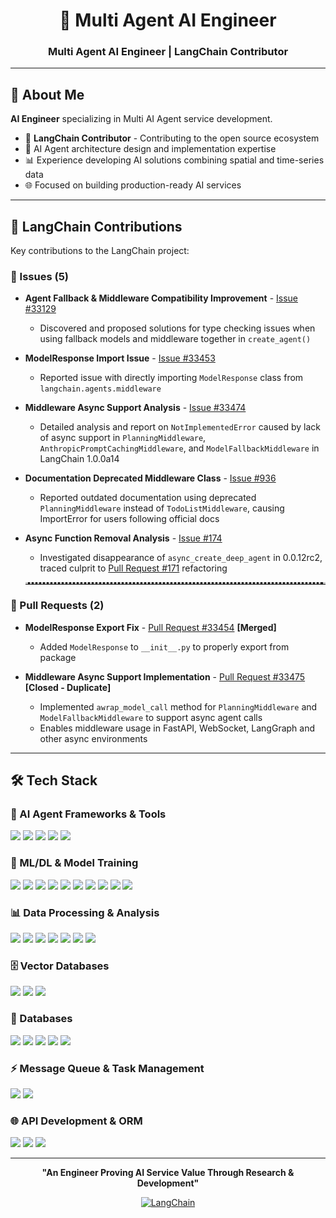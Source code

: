 <div align="center">

# 👋 Multi Agent AI Engineer

### Multi Agent AI Engineer | LangChain Contributor

</div>

---

## 🚀 About Me

**AI Engineer** specializing in Multi AI Agent service development.

- 🤖 **LangChain Contributor** - Contributing to the open source ecosystem
- 🔧 AI Agent architecture design and implementation expertise
- 📊 Experience developing AI solutions combining spatial and time-series data
- 🌐 Focused on building production-ready AI services

---

## 🎯 LangChain Contributions

Key contributions to the LangChain project:

### 🐛 Issues (5)

- **Agent Fallback & Middleware Compatibility Improvement** - [Issue #33129](https://github.com/langchain-ai/langchain/issues/33129)
  - Discovered and proposed solutions for type checking issues when using fallback models and middleware together in `create_agent()`

- **ModelResponse Import Issue** - [Issue #33453](https://github.com/langchain-ai/langchain/issues/33453)
  - Reported issue with directly importing `ModelResponse` class from `langchain.agents.middleware`

- **Middleware Async Support Analysis** - [Issue #33474](https://github.com/langchain-ai/langchain/issues/33474)
  - Detailed analysis and report on `NotImplementedError` caused by lack of async support in `PlanningMiddleware`, `AnthropicPromptCachingMiddleware`, and `ModelFallbackMiddleware` in LangChain 1.0.0a14

- **Documentation Deprecated Middleware Class** - [Issue #936](https://github.com/langchain-ai/docs/issues/936)
  - Reported outdated documentation using deprecated `PlanningMiddleware` instead of `TodoListMiddleware`, causing ImportError for users following official docs

- **Async Function Removal Analysis** - [Issue #174](https://github.com/langchain-ai/deepagents/issues/174)
  - Investigated disappearance of `async_create_deep_agent` in 0.0.12rc2, traced culprit to [Pull Request #171](https://github.com/langchain-ai/deepagents/pull/171) refactoring
  <hr style="border-top: 3px dotted #ccc;">

### 🔨 Pull Requests (2)

- **ModelResponse Export Fix** - [Pull Request #33454](https://github.com/langchain-ai/langchain/pull/33454) **[Merged]**
  - Added `ModelResponse` to `__init__.py` to properly export from package

- **Middleware Async Support Implementation** - [Pull Request #33475](https://github.com/langchain-ai/langchain/pull/33475) **[Closed - Duplicate]**
  - Implemented `awrap_model_call` method for `PlanningMiddleware` and `ModelFallbackMiddleware` to support async agent calls
  - Enables middleware usage in FastAPI, WebSocket, LangGraph and other async environments
---

## 🛠️ Tech Stack

### 🤖 AI Agent Frameworks & Tools
<div align="left">
    <img src="https://img.shields.io/badge/LangChain-1C3C3C?style=flat-square&logo=chainlink&logoColor=white"/>
    <img src="https://img.shields.io/badge/LangGraph-FF6B6B?style=flat-square&logo=graphql&logoColor=white"/>
    <img src="https://img.shields.io/badge/DeepAgents-4A90E2?style=flat-square"/>
    <img src="https://img.shields.io/badge/LangChain_MCP_Adapters-2C3E50?style=flat-square"/>
    <img src="https://img.shields.io/badge/FastMCP-00D9FF?style=flat-square"/>
</div>

### 🧠 ML/DL & Model Training
<div align="left">
    <img src="https://img.shields.io/badge/HuggingFace-FFD21E?style=flat-square&logo=huggingface&logoColor=black"/>
    <img src="https://img.shields.io/badge/Transformers-FF9D00?style=flat-square&logo=huggingface&logoColor=white"/>
    <img src="https://img.shields.io/badge/Sentence_Transformers-00B8D4?style=flat-square&logo=huggingface&logoColor=white"/>
    <img src="https://img.shields.io/badge/PEFT-9B59B6?style=flat-square&logo=huggingface&logoColor=white"/>
    <img src="https://img.shields.io/badge/vLLM-5C4EE5?style=flat-square&logo=v&logoColor=white"/>
    <img src="https://img.shields.io/badge/PyTorch-EE4C2C?style=flat-square&logo=pytorch&logoColor=white"/>
    <img src="https://img.shields.io/badge/TensorFlow-FF6F00?style=flat-square&logo=tensorflow&logoColor=white"/>
    <img src="https://img.shields.io/badge/scikit--learn-F7931E?style=flat-square&logo=scikitlearn&logoColor=white"/>
    <img src="https://img.shields.io/badge/Unsloth-FF6B35?style=flat-square&logo=lightning&logoColor=white"/>
    <img src="https://img.shields.io/badge/Ray-028CF0?style=flat-square&logo=ray&logoColor=white"/>
</div>

### 📊 Data Processing & Analysis
<div align="left">
    <img src="https://img.shields.io/badge/GeoPandas-9370DB?style=flat-square&logo=python&logoColor=white"/>
    <img src="https://img.shields.io/badge/Pandas-150458?style=flat-square&logo=pandas&logoColor=white"/>
    <img src="https://img.shields.io/badge/NumPy-013243?style=flat-square&logo=numpy&logoColor=white"/>
    <img src="https://img.shields.io/badge/Matplotlib-11557c?style=flat-square&logo=python&logoColor=white"/>
    <img src="https://img.shields.io/badge/Seaborn-7DB0BC?style=flat-square&logo=python&logoColor=white"/>
    <img src="https://img.shields.io/badge/Spatial Analysis-9370DB?style=flat-square"/>
    <img src="https://img.shields.io/badge/Time Series Analysis-DF7401?style=flat-square"/>
</div>

### 🗄️ Vector Databases
<div align="left">
    <img src="https://img.shields.io/badge/PGVector-4169E1?style=flat-square&logo=postgresql&logoColor=white"/>
    <img src="https://img.shields.io/badge/Milvus-00A1EA?style=flat-square&logo=milvus&logoColor=white"/>
    <img src="https://img.shields.io/badge/FAISS-0467DF?style=flat-square&logo=meta&logoColor=white"/>
</div>

### 💾 Databases
<div align="left">
    <img src="https://img.shields.io/badge/PostgreSQL-4169E1?style=flat-square&logo=postgresql&logoColor=white"/>
    <img src="https://img.shields.io/badge/MariaDB-003545?style=flat-square&logo=mariadb&logoColor=white"/>
    <img src="https://img.shields.io/badge/MySQL-4479A1?style=flat-square&logo=mysql&logoColor=white"/>
    <img src="https://img.shields.io/badge/MongoDB-47A248?style=flat-square&logo=mongodb&logoColor=white"/>
    <img src="https://img.shields.io/badge/Redis-DC382D?style=flat-square&logo=redis&logoColor=white"/>
</div>

### ⚡ Message Queue & Task Management
<div align="left">
    <img src="https://img.shields.io/badge/Celery-37814A?style=flat-square&logo=celery&logoColor=white"/>
    <img src="https://img.shields.io/badge/RabbitMQ-FF6600?style=flat-square&logo=rabbitmq&logoColor=white"/>
</div>

### 🌐 API Development & ORM
<div align="left">
    <img src="https://img.shields.io/badge/FastAPI-009688?style=flat-square&logo=fastapi&logoColor=white"/>
    <img src="https://img.shields.io/badge/SQLAlchemy-D71F00?style=flat-square&logo=sqlalchemy&logoColor=white"/>
    <img src="https://img.shields.io/badge/Alembic-6BA81E?style=flat-square"/>
</div>

---

<div align="center">

**"An Engineer Proving AI Service Value Through Research & Development"**

[![LangChain](https://img.shields.io/badge/LangChain-Contributor-1C3C3C?style=for-the-badge)](https://github.com/langchain-ai/langchain)

</div>
